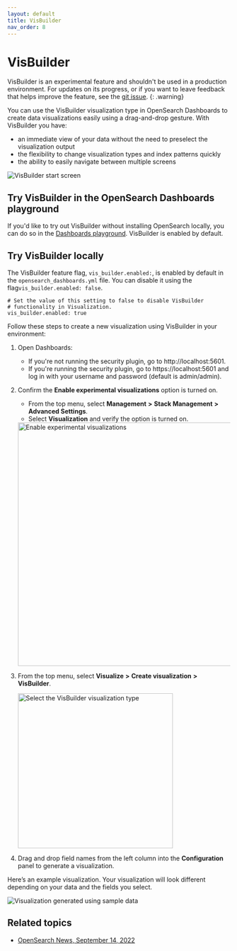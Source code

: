 ```yaml
---
layout: default
title: VisBuilder
nav_order: 8
---
```


# VisBuilder

VisBuilder is an experimental feature and shouldn't be used in a production environment. For updates on its progress, or if you want to leave feedback that helps improve the feature, see the [git issue](https://github.com/opensearch-project/OpenSearch-Dashboards/issues/2280).
{: .warning}

You can use the VisBuilder visualization type in OpenSearch Dashboards to create data visualizations easily using a drag-and-drop gesture. With VisBuilder you have:

* an immediate view of your data without the need to preselect the visualization output
* the flexibility to change visualization types and index patterns quickly
* the ability to easily navigate between multiple screens

<img src="{{site.url}}{{site.baseurl}}/images/drag-drop-ui.png" alt="VisBuilder start screen">

## Try VisBuilder in the OpenSearch Dashboards playground

If you'd like to try out VisBuilder without installing OpenSearch locally, you can do so in the [Dashboards playground](https://playground.opensearch.org/app/vis-builder#/). VisBuilder is enabled by default.

## Try VisBuilder locally

The VisBuilder feature flag, `vis_builder.enabled:`, is enabled by default in the `opensearch_dashboards.yml` file. You can disable it using the flag`vis_builder.enabled: false`.

```
# Set the value of this setting to false to disable VisBuilder
# functionality in Visualization.
vis_builder.enabled: true
```

Follow these steps to create a new visualization using VisBuilder in your environment:

1. Open Dashboards:
    - If you're not running the security plugin, go to http://localhost:5601.
    - If you're running the security plugin, go to https://localhost:5601 and log in with your username and password (default is admin/admin).

2. Confirm the **Enable experimental visualizations** option is turned on.
   - From the top menu, select **Management** **>** **Stack Management** **>** **Advanced Settings**.
   - Select **Visualization** and verify the option is turned on.
   
   <img src="{{site.url}}{{site.baseurl}}/images/enable-experimental-viz.png" alt="Enable experimental visualizations" width="550">

3. From the top menu, select **Visualize** **>** **Create visualization** **>** **VisBuilder**.

   <img src="{{site.url}}{{site.baseurl}}/images/drag-and-drop-viz-select.png" alt="Select the VisBuilder visualization type" width="350">  

4. Drag and drop field names from the left column into the **Configuration** panel to generate a visualization.

Here’s an example visualization. Your visualization will look different depending on your data and the fields you select.

<img src="{{site.url}}{{site.baseurl}}/images/drag-drop-generated-viz.png" alt="Visualization generated using sample data">

## Related topics

* [OpenSearch News, September 14, 2022](https://opensearch.org/)